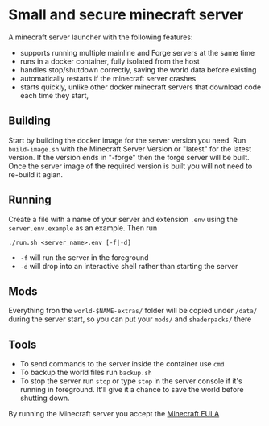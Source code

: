 # Small and secure minecraft server

A minecraft server launcher with the following features:

* supports running multiple mainline and Forge servers at the same time
* runs in a docker container, fully isolated from the host
* handles stop/shutdown correctly, saving the world data before existing
* automatically restarts if the minecraft server crashes
* starts quickly, unlike other docker minecraft servers that download code each time they start,

## Building

Start by building the docker image for the server version you need. Run `build-image.sh` with the Minecraft Server Version or "latest" for the latest version. If the version ends in "-forge" then the forge server will be built.
Once the server image of the required version is built you will not need to re-build it agian.

## Running

Create a file with a name of your server and extension `.env` using the `server.env.example` as an example. Then run

`./run.sh <server_name>.env [-f|-d]`

* `-f` will run the server in the foreground
* `-d` will drop into an interactive shell rather than starting the server

## Mods

Everything fron the `world-$NAME-extras/` folder will be copied under `/data/` during the server start, so you can put your `mods/` and `shaderpacks/` there

## Tools

* To send commands to the server inside the container use `cmd`
* To backup the world files run `backup.sh`
* To stop the server run `stop` or type `stop` in the server console if it's running in foreground. It'll give it a chance to save the world before shutting down.

By running the Minecraft server you accept the [Minecraft EULA](https://account.mojang.com/documents/minecraft_eula)

